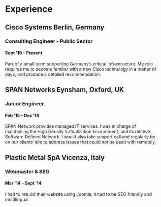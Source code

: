 # Experience
## Cisco Systems Berlin, Germany
### Consulting Engineer - Public Sector
#### Sept ’19 – Present
Part of a small team supporting Germany’s critical infrastructure. My role requires me to become
familiar with a new Cisco technology in a matter of days, and produce a detailed recommendation.

## SPAN Networks Eynsham, Oxford, UK
### Junior Engineer 
#### Feb ’15 – Dec ’16
SPAN Network provides managed IT services. I was in charge of maintaining the High Density
Virtualization Environment, and its relative Software Defined Network. I would also take support call
and regularly be on our clients’ site to address issues that could not be dealt with remotely.

## Plastic Metal SpA Vicenza, Italy
### Webmaster & SEO 
#### Mar ’14 – Sept ’14
I had to rebuild their website using Joomla, it had to be SEO friendly and multilingual.
